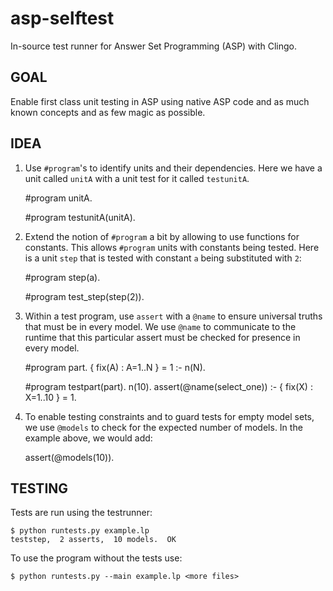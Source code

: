 # asp-selftest
In-source test runner for Answer Set Programming (ASP) with Clingo.

GOAL
----

Enable first class unit testing in ASP using native ASP code and as much known concepts and as few magic as possible.

IDEA
----

1. Use `#program`'s to identify units and their dependencies. Here we have a unit called `unitA` with a unit test for it called `testunitA`.

    #program unitA.
    
    #program testunitA(unitA).

2. Extend the notion of `#program` a bit by allowing to use functions for constants.  This allows `#program` units with constants being tested. Here is a unit `step` that is tested with constant `a` being substituted with `2`:

    #program step(a).
    
    #program test_step(step(2)).

3. Within a test program, use `assert` with a `@name` to ensure universal truths that must be in every model. We use `@name` to communicate to the runtime that this particular assert must be checked for presence in every model.

    #program part.
    { fix(A) : A=1..N } = 1 :- n(N).
    
    #program testpart(part).
    n(10).
    assert(@name(select_one)) :- { fix(X) : X=1..10 } = 1.

4. To enable testing constraints and to guard tests for empty model sets, we use `@models` to check for the expected number of models. In the example above, we would add:

    assert(@models(10)).

TESTING
-------

Tests are run using the testrunner:

    $ python runtests.py example.lp
    teststep,  2 asserts,  10 models.  OK

To use the program without the tests use:

    $ python runtests.py --main example.lp <more files>


